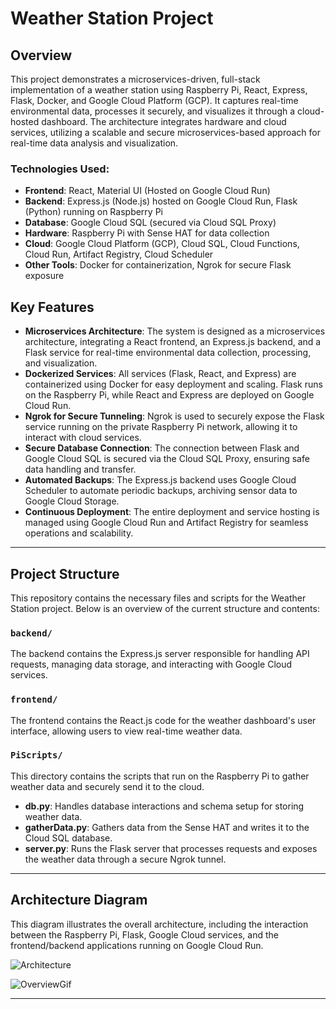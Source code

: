 # Weather Station Project

## Overview

This project demonstrates a microservices-driven, full-stack implementation of a weather station using Raspberry Pi, React, Express, Flask, Docker, and Google Cloud Platform (GCP). It captures real-time environmental data, processes it securely, and visualizes it through a cloud-hosted dashboard. The architecture integrates hardware and cloud services, utilizing a scalable and secure microservices-based approach for real-time data analysis and visualization.

### Technologies Used:

- **Frontend**: React, Material UI (Hosted on Google Cloud Run)
- **Backend**: Express.js (Node.js) hosted on Google Cloud Run, Flask (Python) running on Raspberry Pi
- **Database**: Google Cloud SQL (secured via Cloud SQL Proxy)
- **Hardware**: Raspberry Pi with Sense HAT for data collection
- **Cloud**: Google Cloud Platform (GCP), Cloud SQL, Cloud Functions, Cloud Run, Artifact Registry, Cloud Scheduler
- **Other Tools**: Docker for containerization, Ngrok for secure Flask exposure

## Key Features

- **Microservices Architecture**: The system is designed as a microservices architecture, integrating a React frontend, an Express.js backend, and a Flask service for real-time environmental data collection, processing, and visualization.
- **Dockerized Services**: All services (Flask, React, and Express) are containerized using Docker for easy deployment and scaling. Flask runs on the Raspberry Pi, while React and Express are deployed on Google Cloud Run.
- **Ngrok for Secure Tunneling**: Ngrok is used to securely expose the Flask service running on the private Raspberry Pi network, allowing it to interact with cloud services.
- **Secure Database Connection**: The connection between Flask and Google Cloud SQL is secured via the Cloud SQL Proxy, ensuring safe data handling and transfer.
- **Automated Backups**: The Express.js backend uses Google Cloud Scheduler to automate periodic backups, archiving sensor data to Google Cloud Storage.
- **Continuous Deployment**: The entire deployment and service hosting is managed using Google Cloud Run and Artifact Registry for seamless operations and scalability.

---

## Project Structure

This repository contains the necessary files and scripts for the Weather Station project. Below is an overview of the current structure and contents:

### `backend/`

The backend contains the Express.js server responsible for handling API requests, managing data storage, and interacting with Google Cloud services.

### `frontend/`

The frontend contains the React.js code for the weather dashboard's user interface, allowing users to view real-time weather data.

### `PiScripts/`

This directory contains the scripts that run on the Raspberry Pi to gather weather data and securely send it to the cloud.

- **db.py**: Handles database interactions and schema setup for storing weather data.
- **gatherData.py**: Gathers data from the Sense HAT and writes it to the Cloud SQL database.
- **server.py**: Runs the Flask server that processes requests and exposes the weather data through a secure Ngrok tunnel.

---

## Architecture Diagram

This diagram illustrates the overall architecture, including the interaction between the Raspberry Pi, Flask, Google Cloud services, and the frontend/backend applications running on Google Cloud Run.

![Architecture](https://github.com/user-attachments/assets/a8b598ba-5ea8-4046-a9a5-32a8f02cd04b)

![OverviewGif](https://github.com/user-attachments/assets/be06fe27-7e15-404d-be31-2074487eaac8)

---
